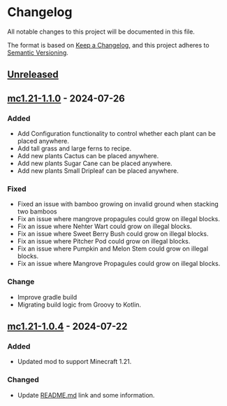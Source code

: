 # Changelog

All notable changes to this project will be documented in this file.

The format is based on [Keep a Changelog](https://keepachangelog.com/en/1.1.0/),
and this project adheres to [Semantic Versioning](https://semver.org/spec/v2.0.0.html).

## [Unreleased]

## [mc1.21-1.1.0] - 2024-07-26

### Added

- Add Configuration functionality to control whether each plant can be placed anywhere.
- Add tall grass and large ferns to recipe.
- Add new plants Cactus can be placed anywhere.
- Add new plants Sugar Cane can be placed anywhere.
- Add new plants Small Dripleaf can be placed anywhere.

### Fixed

- Fixed an issue with bamboo growing on invalid ground when stacking two bamboos
- Fix an issue where mangrove propagules could grow on illegal blocks.
- Fix an issue where Nehter Wart could grow on illegal blocks.
- Fix an issue where Sweet Berry Bush could grow on illegal blocks.
- Fix an issue where Pitcher Pod could grow on illegal blocks.
- Fix an issue where Pumpkin and Melon Stem could grow on illegal blocks.
- Fix an issue where Mangrove Propagules could grow on illegal blocks.

### Change

- Improve gradle build
- Migrating build logic from Groovy to Kotlin.

## [mc1.21-1.0.4] - 2024-07-22

### Added

- Updated mod to support Minecraft 1.21.

### Changed

- Update [README.md](https://github.com/wenwen357951/placeable-fabric/blob/main/README.md) link and some information.

[unreleased]: https://github.com/wenwen357951/placeable-fabric/compare/mc1.21-1.1.0...HEAD

[mc1.21-1.1.0]: https://github.com/wenwen357951/placeable-fabric/compare/mc1.21-1.0.4...mc1.21-1.1.0

[mc1.21-1.0.4]: https://github.com/wenwen357951/placeable-fabric/releases/tag/mc1.21-1.0.4
